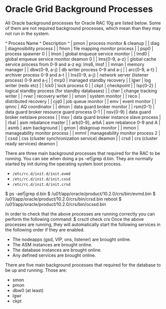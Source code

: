 # Oracle Grid Background Processes
All Oracle background processes for Oracle RAC 10g are listed below. Some of them are not required background processes, which mean than they may not run in the system.

^ Process Name ^ Description ^
| pmon | process monitor & cleanup |
| diag | diagnosibility process |
| fmon | file mapping monitor process |
| psp0 | process spawner 0 |
| lmon | global enqueue service monitor |
| lmd0 | global enqueue service monitor deamon 0 |
| lms{0-9, a-z} | global cache service process from 0-9 and a-z eg: lms6, lmsf |
| mman | memory manager |
| dbw{0-9, a-j} | db writer process 0-9 and a-j |
| arc{0-9, a-t} | archiver process 0-9 and a-t |
| lns{0-9, a-j} | network server (listener process) 0-9 and a-j |
| mrp0 | managed standby recovery |
| lgwr | log writer (redo etc) |
| lck0 | lock process 0 |
| ckpt | checkpoint |
| lsp{0-2} | logical standby process (for standby databases) |
| ctwr | change tracking writer |
| rvwr | recovery writer |
| smon | system monitor |
| reco | distributed recovery |
| cjq0 | job queue monitor |
| emv | event monitor |
| qmnc | AQ coordinator |
| dmon | data guard broker monitor |
| rsm{0-1} | data guard broker resource guard process 0-1 |
| nsv{0-9} | data guard broker netslave process |
| insv | data guard broker instance slave process |
| rbal | asm rebalance master |
| arb{0-9}, arbA | asm rebalance 0-9 and A |
| asmb | asm background |
| gmon | diskgroup monitor |
| mmon | manageability monitor process |
| mmnl | manageability monitor process 2 |
| cssd | css (cluster synchronization service) deamon |
| crsd | crs (cluster ready services) deamon |

There are three main background processes that required for the RAC to be running. You can see when doing a ps –ef|grep d.bin.  They are normally started by init during the operating system boot process.
  - `/etc/rc.d/init.d/init.evmd`
  - `/etc/rc.d/init.d/init.cssd`
  - `/etc/rc.d/init.d/init.crsd`

  $ ps -aef|grep d.bin
  $ /u01/app/oracle/product/10.2.0/crs/bin/evmd.bin
  $ /u01/app/oracle/product/10.2.0/crs/bin/crsd.bin reboot
  $ /u01/app/oracle/product/10.2.0/crs/bin/ocssd.bin

In order to check that the above processes are running correctly you can perform the following command:
  $ crsctl check crs
Once the above processes are running, they will automatically start the following services in the following order if they are enabled.
  - The nodeapps (gsd, VIP, ons, listener) are brought online.
  - The ASM instances are brought online.
  - The database instances are brought online.
  - Any defined services are brought online.

There are five main background processes that required for the database to be up and running. Those are:
   - smon
   - pmon
   - dbw0 (at least)
   - lgwr
   - ckpt